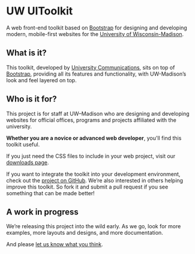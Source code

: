 # UW UIToolkit

A web front-end toolkit based on [Bootstrap](http://getbootstrap.com) for designing and developing modern, mobile-first websites for the [University of Wisconsin-Madison](http://www.wisc.edu).

## What is it?

This toolkit, developed by [University Communications](http://uc.wisc.edu), sits on top of [Bootstrap](http://getbootstrap.com), providing all its features and functionality, with UW-Madison’s look and feel layered on top.

## Who is it for?

This project is for staff at UW–Madison who are designing and developing websites for official offices, programs and projects affiliated with the university.

**Whether you are a novice or advanced web developer**, you'll find this toolkit useful.

If you just need the CSS files to include in your web project, visit our [downloads page]().

If you want to integrate the toolkit into your development environment, check out the [project on GitHub](https://github.com/UWMadisonUcomm/uw-ui-toolkit). We’re also interested in others helping improve this toolkit. So fork it and submit a pull request if you see something that can be made better!

## A work in progress

We’re releasing this project into the wild early. As we go, look for more examples, more layouts and designs, and more documentation.

And please [let us know what you think](mailto:webteam@uc.wisc.edu).
